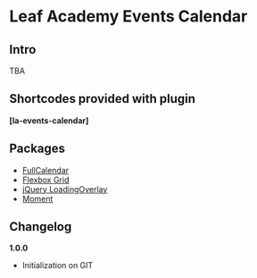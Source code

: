 # Leaf Academy Events Calendar

## Intro

TBA
 
## Shortcodes provided with plugin

**[la-events-calendar]**

## Packages 

- [FullCalendar](https://fullcalendar.io/)
- [Flexbox Grid](http://flexboxgrid.com/)
- [jQuery LoadingOverlay](https://github.com/gasparesganga/jquery-loading-overlay)
- [Moment](https://momentjs.com/)

## Changelog

**1.0.0**

- Initialization on GIT